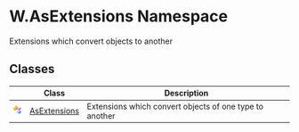 W.AsExtensions Namespace
========================
Extensions which convert objects to another


Classes
-------

                | Class             | Description                                             
--------------- | ----------------- | ------------------------------------------------------- 
![Public class] | [AsExtensions][1] | Extensions which convert objects of one type to another 

[1]: AsExtensions/README.md
[Public class]: ../_icons/pubclass.gif "Public class"